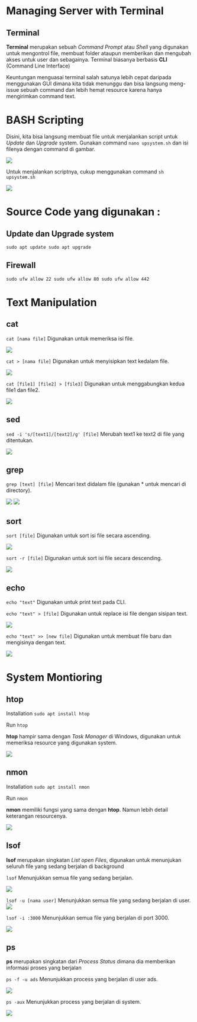 # Managing Server with Terminal
## Terminal
**Terminal** merupakan sebuah *Command Prompt* atau _Shell_ yang digunakan untuk mengontrol file, membuat folder ataupun memberikan dan mengubah akses untuk user dan sebagainya.
Terminal biasanya berbasis **CLI** (Command Line Interface)

Keuntungan menguasai terminal salah satunya lebih cepat daripada menggunakan GUI dimana kita tidak menunggu dan bisa langsung meng-issue sebuah command dan lebih hemat resource karena hanya mengirimkan command text.

# BASH Scripting

Disini, kita bisa langsung membuat file untuk menjalankan script untuk _Update_ dan _Upgrade_ system.
Gunakan command `nano upsystem.sh` dan isi filenya dengan command di gambar.

![](https://github.com/ademuh/devops13-dumbways-s1/blob/main/day-6/media/1.png?raw=true)

Untuk menjalankan scriptnya, cukup menggunakan command `sh upsystem.sh`

![](https://github.com/ademuh/devops13-dumbways-s1/blob/main/day-6/media/2.png?raw=true)

# Source Code yang digunakan :

## Update dan Upgrade system
`
sudo apt update
sudo apt upgrade
`

## Firewall
`
sudo ufw allow 22
sudo ufw allow 80
sudo ufw allow 442
`

# Text Manipulation
## cat
`cat [nama file]`
Digunakan untuk memeriksa isi file.

![](https://github.com/ademuh/devops13-dumbways-s1/blob/main/day-6/media/3.png?raw=true)

`cat > [nama file]`
Digunakan untuk menyisipkan text kedalam file.

![](https://github.com/ademuh/devops13-dumbways-s1/blob/main/day-6/media/3-2.png?raw=true)

`cat [file1] [file2] > [file3]`
Digunakan untuk menggabungkan kedua file1 dan file2.

![](https://github.com/ademuh/devops13-dumbways-s1/blob/main/day-6/media/3-3.png?raw=true)

## sed
`sed -i 's/[text1]/[text2]/g' [file]`
Merubah text1 ke text2 di file yang ditentukan.

![](https://github.com/ademuh/devops13-dumbways-s1/blob/main/day-6/media/3-4.png?raw=true)

## grep
`grep [text] [file]`
Mencari text didalam file (gunakan * untuk mencari di directory).

![](https://github.com/ademuh/devops13-dumbways-s1/blob/main/day-6/media/3-5.png?raw=true)
![](https://github.com/ademuh/devops13-dumbways-s1/blob/main/day-6/media/3-6.png?raw=true)

## sort
`sort [file]`
Digunakan untuk sort isi file secara ascending.

![](https://github.com/ademuh/devops13-dumbways-s1/blob/main/day-6/media/3-7.png?raw=true)

`sort -r [file]`
Digunakan untuk sort isi file secara descending.

![](https://github.com/ademuh/devops13-dumbways-s1/blob/main/day-6/media/3-8.png?raw=true)

## echo
`echo "text"`
Digunakan untuk print text pada CLI.

`echo "text" > [file]`
Digunakan untuk replace isi file dengan sisipan text.

![](https://github.com/ademuh/devops13-dumbways-s1/blob/main/day-6/media/3-9.png?raw=true)

`echo "text" >> [new file]`
Digunakan untuk membuat file baru dan mengisinya dengan text.

![](https://github.com/ademuh/devops13-dumbways-s1/blob/main/day-6/media/3-10.png?raw=true)

# System Montioring
## htop
Installation
`sudo apt install htop`

Run
`htop`

**htop** hampir sama dengan _Task Manager_ di Windows, digunakan untuk memeriksa resource yang digunakan system.

![](https://github.com/ademuh/devops13-dumbways-s1/blob/main/day-6/media/4.png?raw=true)

## nmon
Installation
`sudo apt install nmon`

Run
`nmon`

**nmon** memiliki fungsi yang sama dengan **htop**. Namun lebih detail keterangan resourcenya.

![](https://github.com/ademuh/devops13-dumbways-s1/blob/main/day-6/media/4-2.png?raw=true)

## lsof
**lsof** merupakan singkatan *List open Files*, digunakan untuk menunjukan seluruh file yang sedang berjalan di background

`lsof`
Menunjukkan semua file yang sedang berjalan.

![](https://github.com/ademuh/devops13-dumbways-s1/blob/main/day-6/media/4-3.png?raw=true)

`lsof -u [nama user]`
Menunjukkan semua file yang sedang berjalan di user.
![](https://github.com/ademuh/devops13-dumbways-s1/blob/main/day-6/media/4-7.png?raw=true)

`lsof -i :3000`
Menunjukkan semua file yang berjalan di port 3000.

![](https://github.com/ademuh/devops13-dumbways-s1/blob/main/day-6/media/4-4.png?raw=true)

## ps
**ps** merupakan singkatan dari _Process Status_ dimana dia memberikan informasi proses yang berjalan

`ps -f -u ads`
Menunjukkan process yang berjalan di user ads.

![](https://github.com/ademuh/devops13-dumbways-s1/blob/main/day-6/media/4-5.png?raw=true)

`ps -aux`
Menunjukkan process yang berjalan di system.

![](https://github.com/ademuh/devops13-dumbways-s1/blob/main/day-6/media/4-6.png?raw=true)








